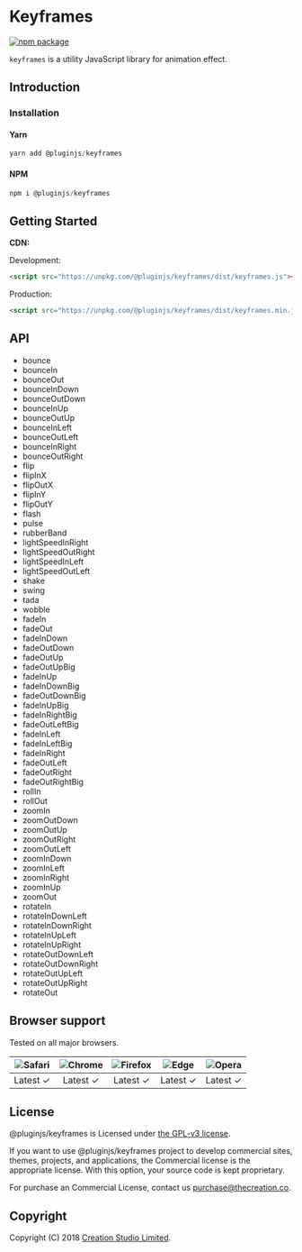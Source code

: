 # Keyframes

[![npm package](https://img.shields.io/npm/v/@pluginjs/keyframes.svg)](https://www.npmjs.com/package/@pluginjs/keyframes)

`keyframes` is a utility JavaScript library for animation effect.

## Introduction

### Installation

#### Yarn

```javascript
yarn add @pluginjs/keyframes
```

#### NPM

```javascript
npm i @pluginjs/keyframes
```

## Getting Started

**CDN:**

Development:

```html
<script src="https://unpkg.com/@pluginjs/keyframes/dist/keyframes.js"></script>
```

Production:

```html
<script src="https://unpkg.com/@pluginjs/keyframes/dist/keyframes.min.js"></script>
```

## API

- bounce
- bounceIn
- bounceOut
- bounceInDown
- bounceOutDown
- bounceInUp
- bounceOutUp
- bounceInLeft
- bounceOutLeft
- bounceInRight
- bounceOutRight
- flip
- flipInX
- flipOutX
- flipInY
- flipOutY
- flash
- pulse
- rubberBand
- lightSpeedInRight
- lightSpeedOutRight
- lightSpeedInLeft
- lightSpeedOutLeft
- shake
- swing
- tada
- wobble
- fadeIn
- fadeOut
- fadeInDown
- fadeOutDown
- fadeOutUp
- fadeOutUpBig
- fadeInUp
- fadeInDownBig
- fadeOutDownBig
- fadeInUpBig
- fadeInRightBig
- fadeOutLeftBig
- fadeInLeft
- fadeInLeftBig
- fadeInRight
- fadeOutLeft
- fadeOutRight
- fadeOutRightBig
- rollIn
- rollOut
- zoomIn
- zoomOutDown
- zoomOutUp
- zoomOutRight
- zoomOutLeft
- zoomInDown
- zoomInLeft
- zoomInRight
- zoomInUp
- zoomOut
- rotateIn
- rotateInDownLeft
- rotateInDownRight
- rotateInUpLeft
- rotateInUpRight
- rotateOutDownLeft
- rotateOutDownRight
- rotateOutUpLeft
- rotateOutUpRight
- rotateOut

## Browser support

Tested on all major browsers.

| <img src="https://raw.githubusercontent.com/alrra/browser-logos/master/src/safari/safari_32x32.png" alt="Safari"> | <img src="https://raw.githubusercontent.com/alrra/browser-logos/master/src/chrome/chrome_32x32.png" alt="Chrome"> | <img src="https://raw.githubusercontent.com/alrra/browser-logos/master/src/firefox/firefox_32x32.png" alt="Firefox"> | <img src="https://raw.githubusercontent.com/alrra/browser-logos/master/src/edge/edge_32x32.png" alt="Edge"> | <img src="https://raw.githubusercontent.com/alrra/browser-logos/master/src/opera/opera_32x32.png" alt="Opera"> |
|:--:|:--:|:--:|:--:|:--:|
| Latest ✓ | Latest ✓ | Latest ✓ | Latest ✓ | Latest ✓ |

## License

@pluginjs/keyframes is Licensed under [the GPL-v3 license](LICENSE).

If you want to use @pluginjs/keyframes project to develop commercial sites, themes, projects, and applications, the Commercial license is the appropriate license. With this option, your source code is kept proprietary.

For purchase an Commercial License, contact us purchase@thecreation.co.

## Copyright

Copyright (C) 2018 [Creation Studio Limited](creationstudio.com).
